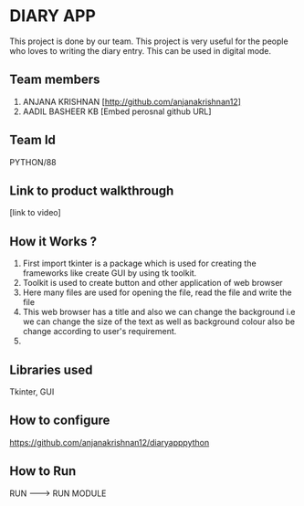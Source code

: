 
# DIARY APP
This project is done by our team. This project is very useful for the people who loves to writing the diary entry. This can be used in digital mode. 
## Team members
1. ANJANA KRISHNAN [http://github.com/anjanakrishnan12]
2. AADIL BASHEER KB [Embed perosnal github URL]
## Team Id
PYTHON/88
## Link to product walkthrough
[link to video]
## How it Works ?
1. First import tkinter is a package which is used for creating the frameworks like create GUI by using tk toolkit.
2. Toolkit is used to create button and other application of web browser
3. Here many files are used for opening the file, read the file and write the file
4. This web browser has a title and also we can change the background i.e we can change the size of the text as well as background colour also be change according to user's requirement.
5. 
## Libraries used

Tkinter, GUI
## How to configure
https://github.com/anjanakrishnan12/diaryapppython


## How to Run
RUN ---> RUN MODULE
